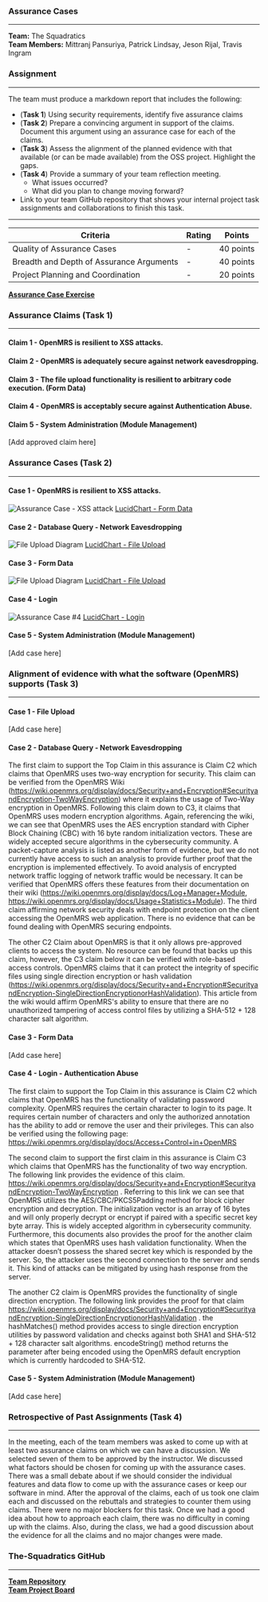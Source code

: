 ### Assurance Cases

----

__Team:__ The Squadratics  
__Team Members:__ Mittranj Pansuriya, Patrick Lindsay, Jeson Rijal, Travis Ingram

### Assignment
---

The team must produce a markdown report that includes the following:

* (__Task 1__) Using security requirements, identify five assurance claims
* (__Task 2__) Prepare a convincing argument in support of the claims. Document this argument using an assurance case for each of the claims.
* (__Task 3__) Assess the alignment of the planned evidence with that available (or can be made available) from the OSS project. Highlight the gaps.
* (__Task 4__) Provide a summary of your team reflection meeting.
  * What issues occurred?
  * What did you plan to change moving forward?
* Link to your team GitHub repository that shows your internal project task assignments and collaborations to finish this task.

---

|Criteria|Rating|Points|
|---|---|---|
|Quality of Assurance Cases| - | 40 points|
|Breadth and Depth of Assurance Arguments| - | 40 points|
|Project Planning and Coordination| - | 20 points|

[__Assurance Case Exercise__](https://robinagandhi.github.io/swa/slides/lecture-2/assurance-case-exercise.html)

### Assurance Claims (Task 1)
---

#### Claim 1 - OpenMRS is resilient to XSS attacks.

#### Claim 2 - OpenMRS is adequately secure against network eavesdropping.

#### Claim 3 - The file upload functionality is resilient to arbitrary code execution. (Form Data)

#### Claim 4 - OpenMRS is acceptably secure against Authentication Abuse.

#### Claim 5 - System Administration (Module Management)

[Add approved claim here]

### Assurance Cases (Task 2) 
---

#### Case 1 - OpenMRS is resilient to XSS attacks.

![Assurance Case - XSS attack](https://user-images.githubusercontent.com/46797572/66692337-146b3b00-ec63-11e9-8f08-df9f9e72a5ee.jpeg)
[LucidChart - Form Data](https://www.lucidchart.com/invitations/accept/40c67994-33ff-42d8-8475-f9519a70bd46)


#### Case 2 - Database Query - Network Eavesdropping

![File Upload Diagram](https://github.com/patricklind5ay/hello-world/blob/master/Assurance%20Case%20%233.png?raw=true)
[LucidChart - File Upload](https://www.lucidchart.com/invitations/accept/0c5d3797-6286-4e28-aa67-1d86460855ec)

#### Case 3 - Form Data

![File Upload Diagram](https://github.com/patricklind5ay/hello-world/blob/master/Assurance%20Case%20%232.jpeg?raw=true)
[LucidChart - File Upload](https://www.lucidchart.com/invitations/accept/0c5d3797-6286-4e28-aa67-1d86460855ec)

#### Case 4 - Login

![Assurance Case #4 ](https://user-images.githubusercontent.com/41209887/66692768-35ce2600-ec67-11e9-85bd-783e7fe26463.jpeg)
[LucidChart - Login](https://www.lucidchart.com/documents/edit/1bc47d78-45fe-470c-a105-662cfba9bac1/0_0)

#### Case 5 - System Administration (Module Management)

[Add case here]

### Alignment of evidence with what the software (OpenMRS) supports (Task 3) 
---

#### Case 1 - File Upload

[Add case here]

#### Case 2 - Database Query - Network Eavesdropping

The first claim to support the Top Claim in this assurance is Claim C2 which claims that OpenMRS uses two-way encryption for security. This claim can be verified from the OpenMRS Wiki (https://wiki.openmrs.org/display/docs/Security+and+Encryption#SecurityandEncryption-TwoWayEncryption) where it explains the usage of Two-Way encryption in OpenMRS. Following this claim down to C3, it claims that OpenMRS uses modern encryption algorithms. Again, referencing the wiki, we can see that OpenMRS uses the AES encryption standard with Cipher Block Chaining (CBC) with 16 byte random initialization vectors. These are widely accepted secure algorithms in the cybersecurity community. A packet-capture analysis is listed as another form of evidence, but we do not currently have access to such an analysis to provide further proof that the encryption is implemented effectively.
To avoid analysis of encrypted network traffic logging of network traffic would be necessary. It can be verified that OpenMRS offers these features from their documentation on their wiki (https://wiki.openmrs.org/display/docs/Log+Manager+Module, https://wiki.openmrs.org/display/docs/Usage+Statistics+Module). The third claim affirming network security deals with endpoint protection on the client accessing the OpenMRS web application. There is no evidence that can be found dealing with OpenMRS securing endpoints.

The other C2 Claim about OpenMRS is that it only allows pre-approved clients to access the system. No resource can be found that backs up this claim, however, the C3 claim below it can be verified with role-based access controls. OpenMRS claims that it can protect the integrity of specific files using single direction encryption or hash validation (https://wiki.openmrs.org/display/docs/Security+and+Encryption#SecurityandEncryption-SingleDirectionEncryptionorHashValidation). This article from the wiki would affirm OpenMRS's ability to ensure that there are no unauthorized tampering of access control files by utilizing a SHA-512 + 128 character salt algorithm.


#### Case 3 - Form Data

[Add case here]

#### Case 4 - Login - Authentication Abuse

The first claim to support the Top Claim in this assurance is Claim C2 which claims that OpenMRS has the functionality of validating password complexity. OpenMRS requires the certain character to login to its page. It requires certain number of characters and only the authorized annotation has the ability to add or remove the user and their privileges. This can also be verified using the following page: https://wiki.openmrs.org/display/docs/Access+Control+in+OpenMRS 

The second claim to support the first claim in this assurance is Claim C3 which claims that OpenMRS has the functionality of two way encryption. The following link provides the evidence of this claim. https://wiki.openmrs.org/display/docs/Security+and+Encryption#SecurityandEncryption-TwoWayEncryption . Referring to this link we can see that OpenMRS utilizes the AES/CBC/PKCS5Padding method for block cipher encryption and decryption. The initialization vector is an array of 16 bytes and will only properly decrypt or encrypt if paired with a specific secret key byte array. This is widely accepted algorithm in cybersecurity community. Furthermore, this documents also provides the proof for the another claim which states that OpenMRS uses hash validation functionality. When the attacker doesn’t possess the shared secret key which is responded by the server. So, the attacker uses the second connection to the server and sends it. This kind of attacks can be mitigated by using hash response from the server. 

The another C2 claim is OpenMRS provides the functionality of single direction encryption. The following link provides the proof for that claim https://wiki.openmrs.org/display/docs/Security+and+Encryption#SecurityandEncryption-SingleDirectionEncryptionorHashValidation . the hashMatches() method provides access to single direction encryption utilities by password validation and checks against both SHA1 and SHA-512 + 128 character salt algorithms. encodeString() method returns the parameter after being encoded using the OpenMRS default encryption which is currently hardcoded to SHA-512.


#### Case 5 - System Administration (Module Management)

[Add case here]


### Retrospective of Past Assignments (Task 4) 
---
In the meeting, each of the team members was asked to come up with at least two assurance claims on which we can have a discussion. We selected seven of them to be approved by the instructor. We discussed what factors should be chosen for coming up with the assurance cases. There was a small debate about if we should consider the individual features and data flow to come up with the assurance cases or keep our software in mind. After the approval of the claims, each of us took one claim each and discussed on the rebuttals and strategies to counter them using claims. There were no major blockers for this task. Once we had a good idea about how to approach each claim, there was no difficulty in coming up with the claims. Also, during the class, we had a good discussion about the evidence for all the claims and no major changes were made. 

### The-Squadratics GitHub
---
[__Team Repository__](https://github.com/The-Squadratics/openMRS_security_project)  
[__Team Project Board__](https://github.com/The-Squadratics/openMRS_security_project/projects/1)
